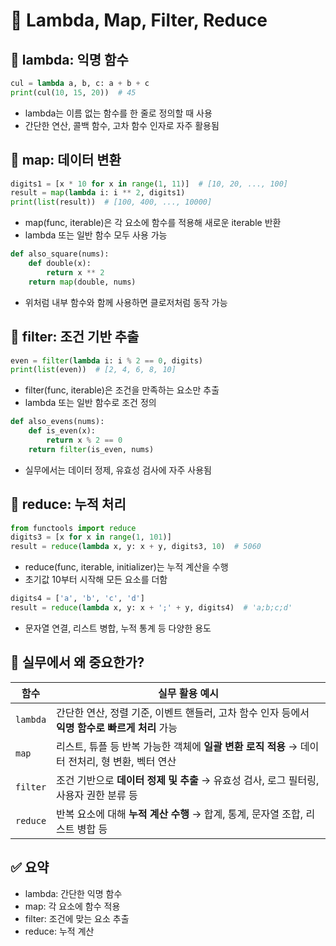 # 🧠 Lambda, Map, Filter, Reduce
## 🔹 lambda: 익명 함수
```python
cul = lambda a, b, c: a + b + c
print(cul(10, 15, 20))  # 45
```

- lambda는 이름 없는 함수를 한 줄로 정의할 때 사용
- 간단한 연산, 콜백 함수, 고차 함수 인자로 자주 활용됨

## 🔹 map: 데이터 변환
```python
digits1 = [x * 10 for x in range(1, 11)]  # [10, 20, ..., 100]
result = map(lambda i: i ** 2, digits1)
print(list(result))  # [100, 400, ..., 10000]
```

- map(func, iterable)은 각 요소에 함수를 적용해 새로운 iterable 반환
- lambda 또는 일반 함수 모두 사용 가능
```python
def also_square(nums):
    def double(x):
        return x ** 2
    return map(double, nums)
```

- 위처럼 내부 함수와 함께 사용하면 클로저처럼 동작 가능

## 🔹 filter: 조건 기반 추출
```python
even = filter(lambda i: i % 2 == 0, digits)
print(list(even))  # [2, 4, 6, 8, 10]
```

- filter(func, iterable)은 조건을 만족하는 요소만 추출
- lambda 또는 일반 함수로 조건 정의
```python
def also_evens(nums):
    def is_even(x):
        return x % 2 == 0
    return filter(is_even, nums)
```

- 실무에서는 데이터 정제, 유효성 검사에 자주 사용됨

## 🔹 reduce: 누적 처리
```python
from functools import reduce
digits3 = [x for x in range(1, 101)]
result = reduce(lambda x, y: x + y, digits3, 10)  # 5060
```

- reduce(func, iterable, initializer)는 누적 계산을 수행
- 초기값 10부터 시작해 모든 요소를 더함
```python
digits4 = ['a', 'b', 'c', 'd']
result = reduce(lambda x, y: x + ';' + y, digits4)  # 'a;b;c;d'
```

- 문자열 연결, 리스트 병합, 누적 통계 등 다양한 용도

## 📌 실무에서 왜 중요한가?

| 함수       | 실무 활용 예시                                                                 |
|------------|----------------------------------------------------------------------------------|
| `lambda`   | 간단한 연산, 정렬 기준, 이벤트 핸들러, 고차 함수 인자 등에서 **익명 함수로 빠르게 처리** 가능 |
| `map`      | 리스트, 튜플 등 반복 가능한 객체에 **일괄 변환 로직 적용** → 데이터 전처리, 형 변환, 벡터 연산 |
| `filter`   | 조건 기반으로 **데이터 정제 및 추출** → 유효성 검사, 로그 필터링, 사용자 권한 분류 등         |
| `reduce`   | 반복 요소에 대해 **누적 계산 수행** → 합계, 통계, 문자열 조합, 리스트 병합 등                 |

## ✅ 요약
- lambda: 간단한 익명 함수
- map: 각 요소에 함수 적용
- filter: 조건에 맞는 요소 추출
- reduce: 누적 계산
